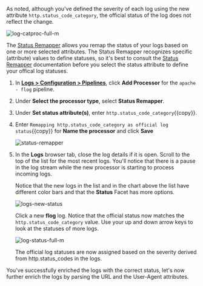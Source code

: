 As noted, although you've defined the severity of each log using the new attribute `http.status_code_category`, the official status of the log does not reflect the change.

![log-catproc-full-m](logspipeline/assets/log-catproc-full-m.png)

The <a href="https://docs.datadoghq.com/logs/processing/processors/?tab=ui#log-status-remapper" target="_blank">Status Remapper</a> allows you remap the status of your logs based on one or more selected attributes. The Status Remapper recognizes specific (attribute) values to define statuses, so it's best to consult the <a href="https://docs.datadoghq.com/logs/processing/processors/?tab=ui#log-status-remapper" target="_blank">Status Remapper</a> documentation before you select the status attribute to define your offical log statuses. 

1. In <a href="https://app.datadoghq.com/logs/pipelines" target="_blank">**Logs > Configuration > Pipelines**</a>, click **Add Processor** for the `apache - flog` pipeline.

2. Under **Select the processor type**, select **Status Remapper**.

3. Under **Set status attribute(s)**, enter `http.status_code_category`{{copy}}.

4. Enter `Remapping http.status_code_category as official log status`{{copy}} for **Name the processor** and click **Save** 

    ![status-remapper](logspipeline/assets/status-remapper.png)

5. In the **Logs** browser tab, close the log details if it is open. Scroll to the top of the list for the most recent logs. You'll notice that there is a pause in the log stream while the new processor is starting to process incoming logs. 

    Notice that the new logs in the list and in the chart above the list have different color bars and that the **Status** Facet has more options.
    
    ![logs-new-status](logspipeline/assets/logs-new-status2.png)

    Click a new **flog** log. Notice that the official status now matches the `http.status_code_category` value. Use your up and down arrow keys to look at the statuses of more logs.

    ![log-status-full-m](logspipeline/assets/log-status-full-m.png)

    The official log statuses are now assigned based on the severity derived from http.status_codes in the logs. 

You've successfully enriched the logs with the correct status, let's now further enrich the logs by parsing the URL and the User-Agent attributes.
